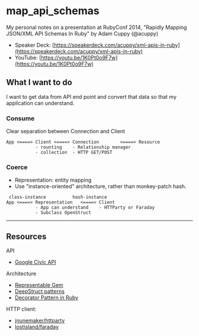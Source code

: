 # map_api_schemas

My personal notes on a presentation at RubyConf 2014, "Rapidly Mapping JSON/XML API Schemas In Ruby"
by Adam Cuppy (@acuppy)

- Speaker Deck: [https://speakerdeck.com/acuppy/xml-apis-in-ruby](https://speakerdeck.com/acuppy/xml-apis-in-ruby)
- YouTube: [https://youtu.be/1K0Pt0o9F7w](https://youtu.be/1K0Pt0o9F7w)

## What I want to do
I want to get data from API end point and convert that data so that my application can understand.

### Consume
Clear separation between Connection and Client

```
App <====> Client <====> Connection        <====> Resource
           - rounting    - Relationship manager
           - collection  - HTTP GET/POST
```

### Coerce
- Representation: entity mapping
- Use "instance-oriented" architecture, rather than monkey-patch hash.

```
 class-instance          hash-instance
App <====> Representation   <====> Client
           - App can understand    - HTTParty or Faraday
           - Subclass OpenStruct
```

---

## Resources

API

- [Google Civic API](https://developers.google.com/civic-information/docs/using_api)

Architecture

- [Representable Gem](https://github.com/apotonick/representable)
- [DeepStruct patterns](http://andreapavoni.com/blog/2013/4/create-recursive-openstruct-from-a-ruby-hash/#.VGkqY5PF8Wk)
- [Decorator Pattern in Ruby](http://nithinbekal.com/posts/ruby-decorators/)

HTTP client:

- [jnunemaker/httparty](https://github.com/jnunemaker/httparty)
- [lostisland/faraday](https://github.com/lostisland/faraday)
